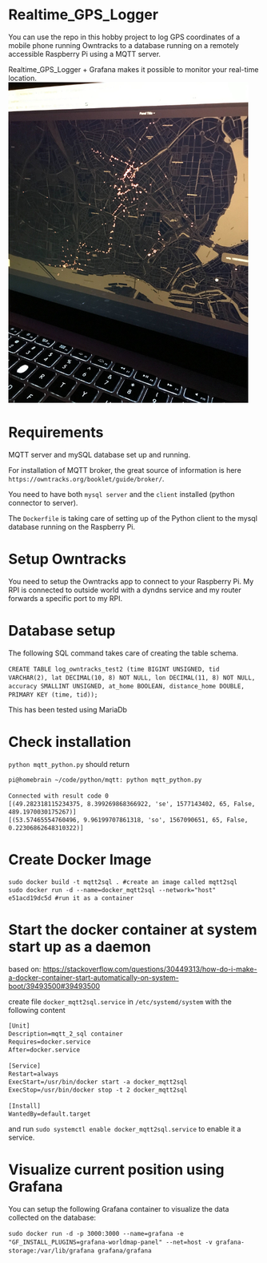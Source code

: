 # Realtime_GPS_Logger

You can use the repo in this hobby project to log GPS coordinates of a mobile phone running Owntracks to a database running on a remotely accessible Raspberry Pi using a MQTT server.

Realtime_GPS_Logger + Grafana makes it possible to monitor your real-time location.
<img src="https://github.com/selimonat/Realtime_GPS_Logger/blob/master/img/cover.jpg" width="480">

# Requirements

MQTT server and mySQL database set up and running.

For installation of MQTT broker, the great source of information is here `https://owntracks.org/booklet/guide/broker/`.

You need to have both `mysql server` and the `client` installed (python connector to server).

The `Dockerfile` is taking care of setting up of the Python client to the mysql database running on the Raspberry Pi.

# Setup Owntracks

You need to setup the Owntracks app to connect to your Raspberry Pi. My RPI is connected to outside world with a dyndns service and my router forwards a specific port to my RPI.

# Database setup

The following SQL command takes care of creating the table schema.

`CREATE TABLE log_owntracks_test2 (time BIGINT UNSIGNED, tid VARCHAR(2), lat DECIMAL(10, 8) NOT NULL, lon DECIMAL(11, 8) NOT NULL, accuracy SMALLINT UNSIGNED, at_home BOOLEAN, distance_home DOUBLE, PRIMARY KEY (time, tid));`

This has been tested using MariaDb


# Check installation
`python mqtt_python.py` should return


```
pi@homebrain ~/code/python/mqtt: python mqtt_python.py        

Connected with result code 0
[(49.282318115234375, 8.399269868366922, 'se', 1577143402, 65, False, 489.1970030175267)]
[(53.57465554760496, 9.96199707861318, 'so', 1567090651, 65, False, 0.22306862648310322)]
```

# Create Docker Image

```
sudo docker build -t mqtt2sql . #create an image called mqtt2sql
sudo docker run -d --name=docker_mqtt2sql --network="host" e51acd19dc5d #run it as a container
```

# Start the docker container at system start up as a daemon

based on:
https://stackoverflow.com/questions/30449313/how-do-i-make-a-docker-container-start-automatically-on-system-boot/39493500#39493500

create file `docker_mqtt2sql.service` in `/etc/systemd/system` with the following content 

```
[Unit]
Description=mqtt_2_sql container
Requires=docker.service
After=docker.service

[Service]
Restart=always
ExecStart=/usr/bin/docker start -a docker_mqtt2sql
ExecStop=/usr/bin/docker stop -t 2 docker_mqtt2sql

[Install]
WantedBy=default.target
```

and run `sudo systemctl enable docker_mqtt2sql.service` to enable it a service.

# Visualize current position using Grafana

You can setup the following Grafana container to visualize the data collected on the database:

`sudo docker run -d -p 3000:3000 --name=grafana -e "GF_INSTALL_PLUGINS=grafana-worldmap-panel" --net=host -v grafana-storage:/var/lib/grafana grafana/grafana`
